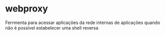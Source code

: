 # webproxy

Ferrmenta para acessar aplicações da rede internas de aplicações quando não é possível estabelecer uma shell reversa
